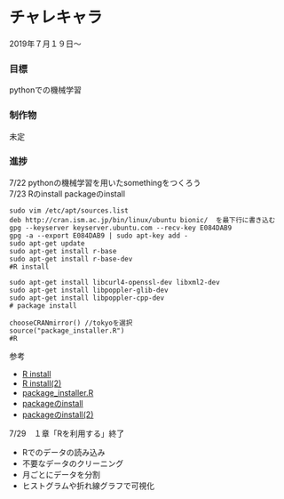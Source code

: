 # チャレキャラ
2019年７月１９日〜

### 目標
pythonでの機械学習
### 制作物
未定
### 進捗
7/22 pythonの機械学習を用いたsomethingをつくろう   
7/23 Rのinstall packageのinstall
```
sudo vim /etc/apt/sources.list
deb http://cran.ism.ac.jp/bin/linux/ubuntu bionic/  を最下行に書き込む
gpg --keyserver keyserver.ubuntu.com --recv-key E084DAB9
gpg -a --export E084DAB9 | sudo apt-key add -
sudo apt-get update
sudo apt-get install r-base
sudo apt-get install r-base-dev
#R install

sudo apt-get install libcurl4-openssl-dev libxml2-dev
sudo apt-get install libpoppler-glib-dev
sudo apt-get install libpoppler-cpp-dev
# package install

chooseCRANmirror() //tokyoを選択
source("package_installer.R")
#R
```
  参考
  + [R install](https://www.trifields.jp/install-r-in-ubuntu-1000)
  + [R install(2)](http://memopad.bitter.jp/blog/2018/07/08/ubuntu-18-04-%E3%81%B8%E3%81%AE-r-3-5-%E3%81%AE%E3%82%A4%E3%83%B3%E3%82%B9%E3%83%88%E3%83%BC%E3%83%AB/)
  + [package_installer.R](https://github.com/johnmyleswhite/ML_for_Hackers/blob/master/package_installer.R)
  + [packageのinstall](http://unageanu.hatenablog.com/entry/2016/01/09/175805)
  + [packageのinstall(2)](https://translate.google.com/translate?hl=ja&sl=en&u=https://stackoverflow.com/questions/47347272/error-installing-package-pdftools-in-r-server&prev=search)　　　　

7/29　１章「Rを利用する」終了　　
+ Rでのデータの読み込み
+ 不要なデータのクリーニング
+ 月ごとにデータを分割
+ ヒストグラムや折れ線グラフで可視化
